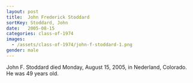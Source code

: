 ```yaml
---
layout: post
title:  John Frederick Stoddard
sortKey: Stoddard, John
date:   2005-08-15
categories: class-of-1974
images:
  - /assets/class-of-1974/john-f-stoddard-1.png
gender: male
---
```

John F. Stoddard died Monday, August 15, 2005, in Nederland, Colorado.  He was 49 years old.
